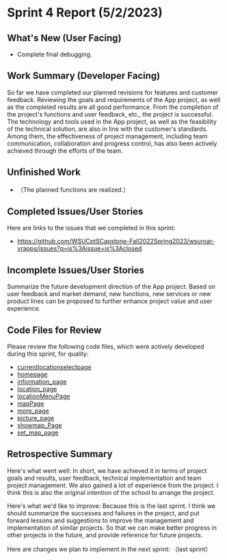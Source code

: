 # Sprint 4 Report (5/2/2023)

## What's New (User Facing)
 * Complete final debugging.

## Work Summary (Developer Facing)
So far we have completed our planned revisions for features and customer feedback. Reviewing the goals and requirements of the App project, as well as the completed results are all good performance. From the completion of the project's functions and user feedback, etc., the project is successful. The technology and tools used in the App project, as well as the feasibility of the technical solution, are also in line with the customer's standards. Among them, the effectiveness of project management, including team communication, collaboration and progress control, has also been actively achieved through the efforts of the team.

## Unfinished Work
 * （The planned functions are realized.）

## Completed Issues/User Stories
Here are links to the issues that we completed in this sprint:
 * https://github.com/WSUCptSCapstone-Fall2022Spring2023/wsuroar-vrapps/issues?q=is%3Aissue+is%3Aclosed


## Incomplete Issues/User Stories
Summarize the future development direction of the App project. Based on user feedback and market demand, new functions, new services or new product lines can be proposed to further enhance project value and user experience.

## Code Files for Review
Please review the following code files, which were actively developed during this sprint, for quality:
 * [currentlocationselectpage](https://github.com/WSUCptSCapstone-Fall2022Spring2023/wsuroar-vrapps/blob/main/currentlocationselectpage.dart)
 * [homepage](https://github.com/WSUCptSCapstone-Fall2022Spring2023/wsuroar-vrapps/blob/main/homepage.dart)
 * [information_page](https://github.com/WSUCptSCapstone-Fall2022Spring2023/wsuroar-vrapps/blob/main/information_page.dart)
 * [location_page](https://github.com/WSUCptSCapstone-Fall2022Spring2023/wsuroar-vrapps/blob/main/location_page.dart)
 * [locationMenuPage](https://github.com/WSUCptSCapstone-Fall2022Spring2023/wsuroar-vrapps/blob/main/locationMenuPage.dart)
 * [mapPage](https://github.com/WSUCptSCapstone-Fall2022Spring2023/wsuroar-vrapps/blob/main/mapPage.dart)
 * [more_page](https://github.com/WSUCptSCapstone-Fall2022Spring2023/wsuroar-vrapps/blob/main/more_page.dart)
 * [picture_page](https://github.com/WSUCptSCapstone-Fall2022Spring2023/wsuroar-vrapps/blob/main/picture_page.dart)
 * [showmap_Page](https://github.com/WSUCptSCapstone-Fall2022Spring2023/wsuroar-vrapps/blob/main/showmapPage.dart)
 * [set_map_page](https://github.com/WSUCptSCapstone-Fall2022Spring2023/wsuroar-vrapps/blob/main/set_map_page.dart)

## Retrospective Summary
Here's what went well:
In short, we have achieved it in terms of project goals and results, user feedback, technical implementation and team project management. We also gained a lot of experience from the project. I think this is also the original intention of the school to arrange the project.
 
Here's what we'd like to improve:
Because this is the last sprint. I think we should summarize the successes and failures in the project, and put forward lessons and suggestions to improve the management and implementation of similar projects. So that we can make better progress in other projects in the future, and provide reference for future projects.
  
Here are changes we plan to implement in the next sprint:
（last sprint）
